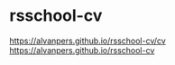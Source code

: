 # rsschool-cv
https://alvanpers.github.io/rsschool-cv/cv <br>
https://alvanpers.github.io/rsschool-cv
